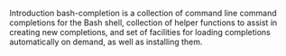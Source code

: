 Introduction
bash-completion is a collection of command line command completions for the Bash shell, collection of helper functions to assist in creating new completions, and set of facilities for loading completions automatically on demand, as well as installing them.
